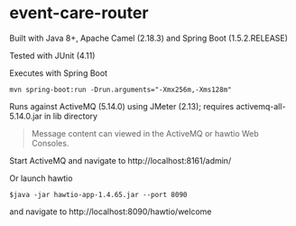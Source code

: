 event-care-router
=======================

Built with Java 8+, Apache Camel (2.18.3) and Spring Boot (1.5.2.RELEASE)

Tested with JUnit (4.11)

Executes with Spring Boot

`mvn spring-boot:run -Drun.arguments="-Xmx256m,-Xms128m"`

Runs against ActiveMQ (5.14.0) using JMeter (2.13); requires activemq-all-5.14.0.jar in lib directory

>Message content can viewed in the ActiveMQ or hawtio Web Consoles.

Start ActiveMQ and navigate to http://localhost:8161/admin/

Or launch hawtio

    $java -jar hawtio-app-1.4.65.jar --port 8090 

and navigate to http://localhost:8090/hawtio/welcome 
